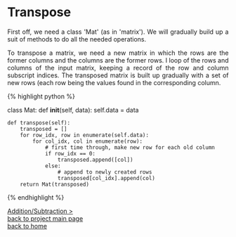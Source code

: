 # Transpose
<div style="text-align: justify">
First off, we need a class 'Mat' (as in 'matrix'). We will gradually build up a
suit of methods to do all the needed operations. 

To transpose a matrix, we need a new matrix in which the rows are the former
columns and the columns are the former rows. I loop of the rows and columns of
the input matrix, keeping a record of the row and column subscript indices. The
transposed matrix is built up gradually with a set of new rows (each row being
the values found in the corresponding column.
</div>

{% highlight python %}

class Mat:
    def __init__(self, data):
        self.data = data

    def transpose(self):
        transposed = []
        for row_idx, row in enumerate(self.data):
            for col_idx, col in enumerate(row):
                # first time through, make new row for each old column
                if row_idx == 0:
                    transposed.append([col])
                else:
                    # append to newly created rows
                    transposed[col_idx].append(col)
        return Mat(transposed)

{% endhighlight %}

[Addition/Subtraction >](./addition_subtraction.md)\
[back to project main page](./numpy_from_scratch.md)\
[back to home](../README.md)
